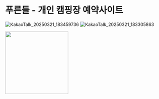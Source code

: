 #  푸른들 - 개인 캠핑장 예약사이트

<div align="center"></div>


![KakaoTalk_20250321_183459736](https://github.com/user-attachments/assets/748ebe9c-c81e-4d05-8d76-57b5dae97a75)
![KakaoTalk_20250321_183305863](https://github.com/user-attachments/assets/5500b760-a9b7-41a7-92b6-83ad7e007cf3)

<img src="https://github.com/user-attachments/assets/a8b9b6d6-feb3-4178-b539-c13ab8dee51f" width=200/>
